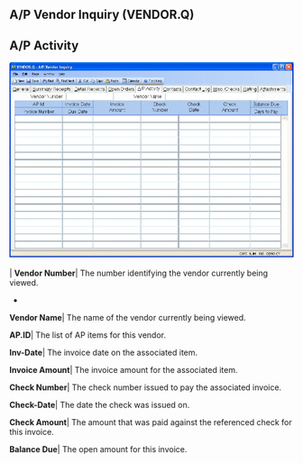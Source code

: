 ## A/P Vendor Inquiry (VENDOR.Q)
<PageHeader />

## A/P Activity

![](./VENDOR-Q-5.jpg)

| **Vendor Number**|  The number identifying the vendor currently being
viewed.

-  
**Vendor Name**|  The name of the vendor currently being viewed.

**AP.ID**|  The list of AP items for this vendor.

**Inv-Date**|  The invoice date on the associated item.

**Invoice Amount**|  The invoice amount for the associated item.

**Check Number**|  The check number issued to pay the associated invoice.

**Check-Date**|  The date the check was issued on.

**Check Amount**|  The amount that was paid against the referenced check for
this invoice.

**Balance Due**|  The open amount for this invoice.


<badge text= "Version 8.10.57 " vertical="middle" />

<PageFooter />
